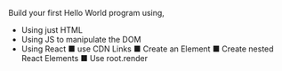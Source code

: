
 Build your first Hello World program using,
-  Using just HTML
- Using JS to manipulate the DOM
- Using React
    ■ use CDN Links
    ■ Create an Element
    ■ Create nested React Elements
    ■ Use root.render
